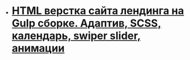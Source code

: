 - # [HTML верстка сайта лендинга на Gulp сборке. Адаптив, SCSS, календарь, swiper slider, анимации](https://gumirus.github.io/HTML_layout_of_the_site/)
